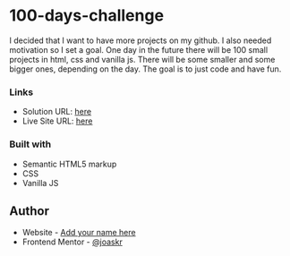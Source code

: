 # 100-days-challenge

I decided that I want to have more projects on my github. I also needed motivation so I set a goal. One day in the future there will be 100 small projects in html, css and vanilla js. There will be some smaller and some bigger ones, depending on the day. The goal is to just code and have fun.

### Links

- Solution URL: [here](https://github.com/joaskr/100-days-challenge/)
- Live Site URL: [here](https://100-days-challenge-azure.vercel.app/)

### Built with

- Semantic HTML5 markup
- CSS
- Vanilla JS

## Author

- Website - [Add your name here](https://www.your-site.com)
- Frontend Mentor - [@joaskr](https://www.frontendmentor.io/profile/joaskr)
